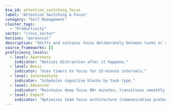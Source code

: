 ```yaml
---
ksa_id: attention_switching_focus
label: "Attention Switching & Focus"
category: "Self Management"
cluster_tags:
  - "Productivity"
sector: "cross_sector"
horizon: "perennial"
description: "Shifts and sustains focus deliberately between tasks or stimuli."
source_frameworks: []
proficiency_levels:
  - level: Awareness
    indicator: "Notices distraction after it happens."
  - level: Basic
    indicator: "Uses timers to focus for 25‑minute intervals."
  - level: Intermediate
    indicator: "Schedules cognitive blocks by task type."
  - level: Advanced
    indicator: "Maintains deep focus 90+ minutes; transitions smoothly."
  - level: Expert
    indicator: "Optimizes team focus architecture (communication protocols, no‑meeting zones)."
---
```

